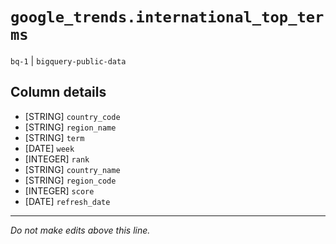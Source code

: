 # `google_trends.international_top_terms`
`bq-1` | `bigquery-public-data`

## Column details
* [STRING]    `country_code`
* [STRING]    `region_name`
* [STRING]    `term`
* [DATE]      `week`
* [INTEGER]   `rank`
* [STRING]    `country_name`
* [STRING]    `region_code`
* [INTEGER]   `score`
* [DATE]      `refresh_date`

-------------------------------------------------------------------------------
*Do not make edits above this line.*
